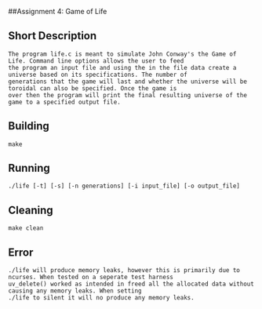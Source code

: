 ##Assignment 4: Game of Life

## Short Description
	The program life.c is meant to simulate John Conway's the Game of Life. Command line options allows the user to feed
	the program an input file and using the in the file data create a universe based on its specifications. The number of
	generations that the game will last and whether the universe will be toroidal can also be specified. Once the game is
	over then the program will print the final resulting universe of the game to a specified output file.

## Building
	make

## Running
	./life [-t] [-s] [-n generations] [-i input_file] [-o output_file]

## Cleaning
	make clean

## Error
	./life will produce memory leaks, however this is primarily due to ncurses. When tested on a seperate test harness
	uv_delete() worked as intended in freed all the allocated data without causing any memory leaks. When setting
	./life to silent it will no produce any memory leaks.
